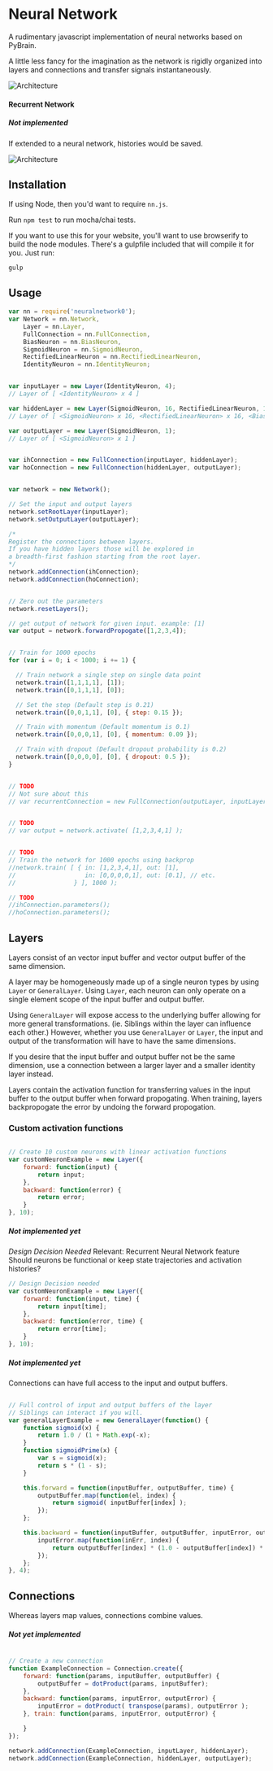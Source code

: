 Neural Network
==============

A rudimentary javascript implementation of neural networks based on PyBrain.

A little less fancy for the imagination as the network is rigidly organized into layers and connections
and transfer signals instantaneously.


![Architecture](https://github.com/EricMok/neuralnetwork0/blob/master/architecture.png)


#### Recurrent Network
##### Not implemented

If extended to a neural network, histories would be saved.

![Architecture](https://github.com/EricMok/neuralnetwork0/blob/master/recurrentArchitecture.png)


## Installation

If using Node, then you'd want to require `nn.js`.

Run `npm test` to run mocha/chai tests.

If you want to use this for your website, you'll want to use browserify to build the node modules. There's a gulpfile included
that will compile it for you. Just run:

```
gulp
```


## Usage

```javascript
var nn = require('neuralnetwork0');
var Network = nn.Network,
    Layer = nn.Layer,
    FullConnection = nn.FullConnection,
    BiasNeuron = nn.BiasNeuron,
    SigmoidNeuron = nn.SigmoidNeuron,
    RectifiedLinearNeuron = nn.RectifiedLinearNeuron,
    IdentityNeuron = nn.IdentityNeuron;


var inputLayer = new Layer(IdentityNeuron, 4);
// Layer of [ <IdentityNeuron> x 4 ]

var hiddenLayer = new Layer(SigmoidNeuron, 16, RectifiedLinearNeuron, 16, BiasNeuron, 1);
// Layer of [ <SigmoidNeuron> x 16, <RectifiedLinearNeuron> x 16, <BiasNeuron> ]

var outputLayer = new Layer(SigmoidNeuron, 1);
// Layer of [ <SigmoidNeuron> x 1 ]


var ihConnection = new FullConnection(inputLayer, hiddenLayer);
var hoConnection = new FullConnection(hiddenLayer, outputLayer);


var network = new Network();

// Set the input and output layers
network.setRootLayer(inputLayer);
network.setOutputLayer(outputLayer);

/*
Register the connections between layers.
If you have hidden layers those will be explored in
a breadth-first fashion starting from the root layer.
*/
network.addConnection(ihConnection);
network.addConnection(hoConnection);


// Zero out the parameters
network.resetLayers();

// get output of network for given input. example: [1]
var output = network.forwardPropogate([1,2,3,4]);


// Train for 1000 epochs
for (var i = 0; i < 1000; i += 1) {

  // Train network a single step on single data point
  network.train([1,1,1,1], [1]);
  network.train([0,1,1,1], [0]);

  // Set the step (Default step is 0.21)
  network.train([0,0,1,1], [0], { step: 0.15 });

  // Train with momentum (Default momentum is 0.1)
  network.train([0,0,0,1], [0], { momentum: 0.09 });

  // Train with dropout (Default dropout probability is 0.2)
  network.train([0,0,0,0], [0], { dropout: 0.5 });
}


// TODO
// Not sure about this
// var recurrentConnection = new FullConnection(outputLayer, inputLayer);


// TODO
// var output = network.activate( [1,2,3,4,1] );


// TODO
// Train the network for 1000 epochs using backprop
//network.train( [ { in: [1,2,3,4,1], out: [1],
//                   in: [0,0,0,0,1], out: [0.1], // etc.
//                } ], 1000 );

// TODO
//ihConnection.parameters();
//hoConnection.parameters();

```


## Layers

Layers consist of an vector input buffer and vector output buffer of the same dimension.

A layer may be homogeneously made up of a single neuron types by using `Layer` or `GeneralLayer`.
Using `Layer`, each neuron can only operate on a single element scope of the input buffer and output buffer.

Using `GeneralLayer` will expose access to the underlying buffer allowing for more general transformations. (ie. Siblings
within the layer can influence each other.) However, whether you use `GeneralLayer` or `Layer`, the input and output
of the transformation will have to have the same dimensions.

If you desire that the input buffer and output buffer not be the same dimension,
use a connection between a larger layer and a smaller identity layer instead.

Layers contain the activation function for transferring values in the input buffer to the output buffer when forward propogating.
When training, layers backpropogate the error by undoing the forward propogation.


### Custom activation functions

```javascript

// Create 10 custom neurons with linear activation functions
var customNeuronExample = new Layer({
    forward: function(input) {
        return input;
    },
    backward: function(error) {
        return error;
    }
}, 10);
```

##### Not implemented yet
*Design Decision Needed*
Relevant: Recurrent Neural Network feature
Should neurons be functional or keep state trajectories and
activation histories?

```javascript
// Design Decision needed
var customNeuronExample = new Layer({
    forward: function(input, time) {
        return input[time];
    },
    backward: function(error, time) {
        return error[time];
    }
}, 10);
```


##### Not implemented yet

Connections can have full access to the input and output buffers.

```javascript

// Full control of input and output buffers of the layer
// Siblings can interact if you will.
var generalLayerExample = new GeneralLayer(function() {
    function sigmoid(x) {
        return 1.0 / (1 + Math.exp(-x);
    }
    function sigmoidPrime(x) {
        var s = sigmoid(x);
        return s * (1 - s);
    }

    this.forward = function(inputBuffer, outputBuffer, time) {
        outputBuffer.map(function(el, index) {
            return sigmoid( inputBuffer[index] );
        });
    };

    this.backward = function(inputBuffer, outputBuffer, inputError, outputError, time) {
        inputError.map(function(inErr, index) {
            return outputBuffer[index] * (1.0 - outputBuffer[index]) * outputError[index];
        });
    };
}, 4);

```

## Connections

Whereas layers map values, connections combine values.

##### Not yet implemented

```javascript

// Create a new connection
function ExampleConnection = Connection.create({
    forward: function(params, inputBuffer, outputBuffer) {
        outputBuffer = dotProduct(params, inputBuffer);
    },
    backward: function(params, inputError, outputError) {
        inputError = dotProduct( transpose(params), outputError );
    }, train: function(params, inputError, outputError) {

    }
});

network.addConnection(ExampleConnection, inputLayer, hiddenLayer);
network.addConnection(ExampleConnection, hiddenLayer, outputLayer);

```

